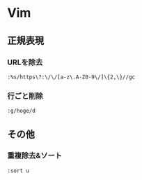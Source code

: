 # Vim

## 正規表現
### URLを除去
```vim
:%s/https\?:\/\/[a-z\.A-Z0-9\/]\{2,\}//gc
```

### 行ごと削除
```vim
:g/hoge/d
```

## その他
### 重複除去&ソート
```vim
:sort u
```
